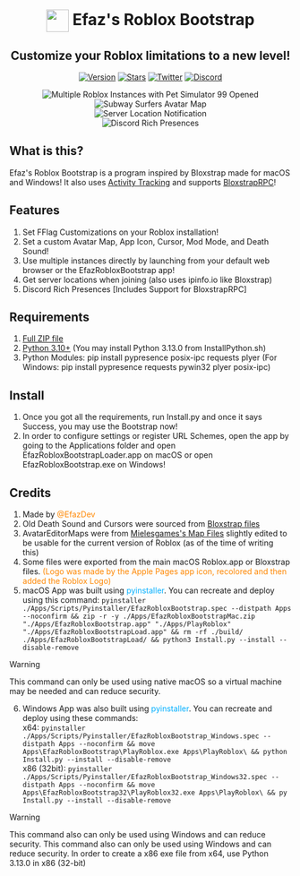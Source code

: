 <h1 align="center"><img align="center" src="https://github.com/EfazDev/roblox-bootstrap/blob/main/BootstrapImages/AppIcon.png?raw=true" width="40" height="40"> Efaz's Roblox Bootstrap</h1>
<h2 align="center">Customize your Roblox limitations to a new level!</h2>
<p align="center">
    <a href="https://github.com/EfazDev/roblox-bootstrap/releases/latest"><img src="https://img.shields.io/github/v/release/EfazDev/roblox-bootstrap?color=7a39fb" alt="Version"></a>
    <a href="https://github.com/EfazDev/roblox-bootstrap/releases"><img src="https://img.shields.io/github/stars/EfazDev/roblox-bootstrap?style=plastic&label=%E2%AD%90%20Stars&color=ffff00" alt="Stars"></a>    
    <a href="https://twitter.efaz.dev"><img src="https://img.shields.io/twitter/follow/EfazDev?style=social&labelColor=00ffff&color=00ffff" alt="Twitter"></a>
    <a href="https://discord.efaz.dev"><img src="https://img.shields.io/discord/1099350065560166543?logo=discord&logoColor=white&label=discord&color=4d3dff" alt="Discord"></a>    
</p>
<p align="center">
    <img align="center" src="https://github.com/EfazDev/roblox-bootstrap/blob/main/BootstrapImages/MultipleInstances.png?raw=true" alt="Multiple Roblox Instances with Pet Simulator 99 Opened">
    <br>
    <img align="center" src="https://github.com/EfazDev/roblox-bootstrap/blob/main/BootstrapImages/AvatarEditor.png?raw=true" alt="Subway Surfers Avatar Map">
    <br>
    <img align="center" src="https://github.com/EfazDev/roblox-bootstrap/blob/main/BootstrapImages/ServerLocations.png?raw=true" alt="Server Location Notification">
    <br>
    <img align="center" src="https://github.com/EfazDev/roblox-bootstrap/blob/main/BootstrapImages/DiscordPresences.png?raw=true" alt="Discord Rich Presences">
</p>

## What is this?
Efaz's Roblox Bootstrap is a program inspired by Bloxstrap made for macOS and Windows! It also uses [Activity Tracking](https://github.com/pizzaboxer/bloxstrap/wiki/What-is-activity-tracking%3F) and supports [BloxstrapRPC](https://github.com/pizzaboxer/bloxstrap/wiki/Integrating-Bloxstrap-functionality-into-your-game)!

## Features
1. Set FFlag Customizations on your Roblox installation!
2. Set a custom Avatar Map, App Icon, Cursor, Mod Mode, and Death Sound!
3. Use multiple instances directly by launching from your default web browser or the EfazRobloxBootstrap app!
4. Get server locations when joining (also uses ipinfo.io like Bloxstrap)
5. Discord Rich Presences [Includes Support for BloxstrapRPC]

## Requirements
1. [Full ZIP file](https://github.com/EfazDev/roblox-bootstrap/archive/refs/heads/main.zip)
2. [Python 3.10+](https://www.python.org/downloads/) (You may install Python 3.13.0 from InstallPython.sh)
3. Python Modules: pip install pypresence posix-ipc requests plyer (For Windows: pip install pypresence requests pywin32 plyer posix-ipc)

## Install
1. Once you got all the requirements, run Install.py and once it says Success, you may use the Bootstrap now!
2. In order to configure settings or register URL Schemes, open the app by going to the Applications folder and open EfazRobloxBootstrapLoader.app on macOS or open EfazRobloxBootstrap.exe on Windows!

## Credits
1. Made by <span style="color:#FF8700">@EfazDev</span>
2. Old Death Sound and Cursors were sourced from <span style="color:#FF5FFF">[Bloxstrap files](https://github.com/pizzaboxer/bloxstrap)</span>
3. AvatarEditorMaps were from <span style="color:#FF00FF">[Mielesgames's Map Files](https://github.com/Mielesgames/RobloxAvatarEditorMaps)</span> slightly edited to be usable for the current version of Roblox (as of the time of writing this)
4. Some files were exported from the main macOS Roblox.app or Bloxstrap files. <span style="color:#FF8700">(Logo was made by the Apple Pages app icon, recolored and then added the Roblox Logo)</span>
5. macOS App was built using <span style="color:#00AFFF">pyinstaller</span>. You can recreate and deploy using this command: `pyinstaller ./Apps/Scripts/Pyinstaller/EfazRobloxBootstrap.spec --distpath Apps --noconfirm && zip -r -y ./Apps/EfazRobloxBootstrapMac.zip "./Apps/EfazRobloxBootstrap.app" "./Apps/PlayRoblox" "./Apps/EfazRobloxBootstrapLoad.app" && rm -rf ./build/ ./Apps/EfazRobloxBootstrapLoad/ && python3 Install.py --install --disable-remove`
> [!WARNING]
> This command can only be used using native macOS so a virtual machine may be needed and can reduce security.

6. Windows App was also built using <span style="color:#00AFFF">pyinstaller</span>. You can recreate and deploy using these commands: <br>
x64: `pyinstaller ./Apps/Scripts/Pyinstaller/EfazRobloxBootstrap_Windows.spec --distpath Apps --noconfirm && move Apps\EfazRobloxBootstrap\PlayRoblox.exe Apps\PlayRoblox\ && python Install.py --install --disable-remove`<br>
x86 (32bit): `pyinstaller ./Apps/Scripts/Pyinstaller/EfazRobloxBootstrap_Windows32.spec --distpath Apps --noconfirm && move Apps\EfazRobloxBootstrap32\PlayRoblox32.exe Apps\PlayRoblox\ && py Install.py --install --disable-remove`<br>
> [!WARNING]
> This command also can only be used using Windows and can reduce security. This command also can only be used using Windows and can reduce security. In order to create a x86 exe file from x64, use Python 3.13.0 in x86 (32-bit)

